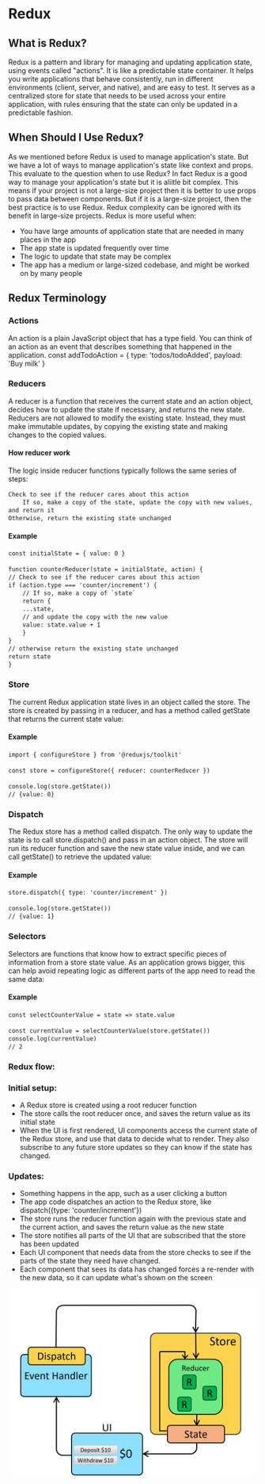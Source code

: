 # Redux
## What is Redux?
Redux is a pattern and library for managing and updating application state, using events called "actions". It is like a predictable state container.  It helps you write applications that behave consistently, run in different environments (client, server, and native), and are easy to test. It serves as a centralized store for state that needs to be used across your entire application, with rules ensuring that the state can only be updated in a predictable fashion.

## When Should I Use Redux?
As we mentioned before Redux is used to manage application's state. But we have a lot of ways to manage application's state like context and props. This evaluate to the question when to use Redux? In fact Redux is a good way to manage your application's state but it is aliitle bit complex. This means if your project is not a large-size project then it is better to use props to pass data between components. But if it is a large-size project, then the best practice is to use Redux. Redux complexity can be ignored with its benefit in large-size projects. Redux is more useful when:

- You have large amounts of application state that are needed in many places in the app
- The app state is updated frequently over time
- The logic to update that state may be complex
- The app has a medium or large-sized codebase, and might be worked on by many people

## Redux Terminology
### Actions
An action is a plain JavaScript object that has a type field. You can think of an action as an event that describes something that happened in the application.
    const addTodoAction = {
    type: 'todos/todoAdded',
    payload: 'Buy milk'
    }

### Reducers
A reducer is a function that receives the current state and an action object, decides how to update the state if necessary, and returns the new state. Reducers are not allowed to modify the existing state. Instead, they must make immutable updates, by copying the existing state and making changes to the copied values.

#### How reducer work
The logic inside reducer functions typically follows the same series of steps:

    Check to see if the reducer cares about this action
        If so, make a copy of the state, update the copy with new values, and return it
    Otherwise, return the existing state unchanged

#### Example
    const initialState = { value: 0 }

    function counterReducer(state = initialState, action) {
    // Check to see if the reducer cares about this action
    if (action.type === 'counter/increment') {
        // If so, make a copy of `state`
        return {
        ...state,
        // and update the copy with the new value
        value: state.value + 1
        }
    }
    // otherwise return the existing state unchanged
    return state
    }

### Store
The current Redux application state lives in an object called the store. The store is created by passing in a reducer, and has a method called getState that returns the current state value:

#### Example
    import { configureStore } from '@reduxjs/toolkit'

    const store = configureStore({ reducer: counterReducer })

    console.log(store.getState())
    // {value: 0}

### Dispatch
The Redux store has a method called dispatch. The only way to update the state is to call store.dispatch() and pass in an action object. The store will run its reducer function and save the new state value inside, and we can call getState() to retrieve the updated value:

#### Example
    store.dispatch({ type: 'counter/increment' })

    console.log(store.getState())
    // {value: 1}

### Selectors
Selectors are functions that know how to extract specific pieces of information from a store state value. As an application grows bigger, this can help avoid repeating logic as different parts of the app need to read the same data:

#### Example
    const selectCounterValue = state => state.value

    const currentValue = selectCounterValue(store.getState())
    console.log(currentValue)
    // 2

### Redux flow:

### Initial setup:
- A Redux store is created using a root reducer function
- The store calls the root reducer once, and saves the return value as its initial state
- When the UI is first rendered, UI components access the current state of the Redux store, and use that data to decide what to render. They also subscribe to any future store updates so they can know if the state has changed.
### Updates:
- Something happens in the app, such as a user clicking a button
- The app code dispatches an action to the Redux store, like dispatch({type: 'counter/increment'})
- The store runs the reducer function again with the previous state and the current action, and saves the return value as the new state
- The store notifies all parts of the UI that are subscribed that the store has been updated
- Each UI component that needs data from the store checks to see if the parts of the state they need have changed.
- Each component that sees its data has changed forces a re-render with the new data, so it can update what's shown on the screen

![redux](assets/reduxflow.gif)


